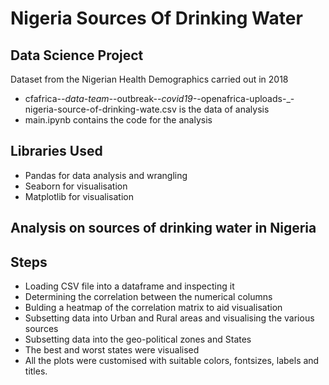 # Nigeria Sources Of Drinking Water
## Data Science Project
Dataset from the Nigerian Health Demographics carried out in 2018
- cfafrica-_-data-team-_-outbreak-_-covid19-_-openafrica-uploads-_-nigeria-source-of-drinking-wate.csv is the data of analysis    
- main.ipynb contains the code for the analysis

## Libraries Used
- Pandas for data  analysis and wrangling 
- Seaborn for visualisation
- Matplotlib for visualisation

## Analysis on sources of drinking water in Nigeria

## Steps 
- Loading CSV file into a dataframe and inspecting it
- Determining the correlation between the numerical columns 
- Bulding a heatmap of the correlation matrix to aid visualisation
- Subsetting data into Urban and Rural areas and visualising the various sources 
- Subsetting data into the geo-political zones and States
- The best and worst states were visualised
- All the plots were customised with suitable colors, fontsizes, labels and titles. 

